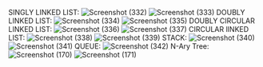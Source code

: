 SINGLY LINKED LIST:
![Screenshot (332)](https://github.com/Aswin-Sam/Assignments/assets/110649612/5f711cfc-ec90-4160-bc7c-50a3c35112fe)
![Screenshot (333)](https://github.com/Aswin-Sam/Assignments/assets/110649612/1f4322f8-a874-44ea-ae54-9547f010b79d)
DOUBLY LINKED LIST:
![Screenshot (334)](https://github.com/Aswin-Sam/Assignments/assets/110649612/da487e6a-595a-4136-920d-1f0a488c98f1)
![Screenshot (335)](https://github.com/Aswin-Sam/Assignments/assets/110649612/bfe9a6d6-0444-45f8-a43f-1b4095304b76)
DOUBLY CIRCULAR LINKED LIST:
![Screenshot (336)](https://github.com/Aswin-Sam/Assignments/assets/110649612/dd5ae272-efdc-4205-834f-f9eedf06b5f6)
![Screenshot (337)](https://github.com/Aswin-Sam/Assignments/assets/110649612/47e6e08a-392c-4ef4-9cf5-4e354b66ddbd)
CIRCULAR lINKED LIST:
![Screenshot (338)](https://github.com/Aswin-Sam/Assignments/assets/110649612/aa48dfa8-1d18-4028-a216-93f67d188609)
![Screenshot (339)](https://github.com/Aswin-Sam/Assignments/assets/110649612/9449ee38-60f9-42b2-8e0c-522c574bfba9)
STACK:
![Screenshot (340)](https://github.com/Aswin-Sam/Assignments/assets/110649612/14a619c3-6244-4cba-8aa5-8cab95b4bb4b)
![Screenshot (341)](https://github.com/Aswin-Sam/Assignments/assets/110649612/ddbd9a4e-0e6b-4698-b23c-e6a78920149e)
QUEUE:
![Screenshot (342)](https://github.com/Aswin-Sam/Assignments/assets/110649612/3618c42a-b30c-480d-9481-214713e58351)
N-Ary Tree:
![Screenshot (170)](https://github.com/Aswin-Sam/Assignments/assets/110649612/440b6b4c-3819-4eff-b317-c2f844624987)
![Screenshot (171)](https://github.com/Aswin-Sam/Assignments/assets/110649612/f328867a-9b75-460b-992d-aaba5edd0b54)
